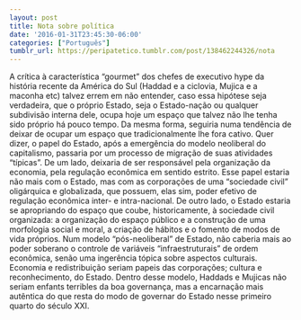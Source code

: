 ```yaml
---
layout: post
title: Nota sobre política
date: '2016-01-31T23:45:30-06:00'
categories: ["Português"]
tumblr_url: https://peripatetico.tumblr.com/post/138462244326/nota
---
```

A crítica à característica “gourmet” dos chefes de executivo hype da história recente da América do Sul (Haddad e a ciclovia, Mujica e a maconha etc) talvez errem em não entender, caso essa hipótese seja verdadeira, que o próprio Estado, seja o Estado-nação ou qualquer subdivisão interna dele, ocupa hoje um espaço que talvez não lhe tenha sido próprio há pouco tempo. Da mesma forma, seguiria numa tendência de deixar de ocupar um espaço que tradicionalmente lhe fora cativo. Quer dizer, o papel do Estado, após a emergência do modelo neoliberal do capitalismo, passaria por um processo de migração de suas atividades “típicas”. De um lado, deixaria de ser responsável pela organização da economia, pela regulação econômica em sentido estrito. Esse papel estaria não mais com o Estado, mas com as corporações de uma “sociedade civil” oligárquica e globalizada, que possuem, elas sim, poder efetivo de regulação econômica inter- e intra-nacional. De outro lado, o Estado estaria se apropriando do espaço que coube, historicamente, à sociedade civil organizada: a organização do espaço público e a construção de uma morfologia social e moral, a criação de hábitos e o fomento de modos de vida próprios. Num modelo “pós-neoliberal” de Estado, não caberia mais ao poder soberano o controle de variáveis “infraestruturais” de ordem econômica, senão uma ingerência tópica sobre aspectos culturais. Economia e redistribuição seriam papeis das corporações; cultura e reconhecimento, do Estado. Dentro desse modelo, Haddads e Mujicas não seriam enfants terribles da boa governança, mas a encarnação mais autêntica do que resta do modo de governar do Estado nesse primeiro quarto do século XXI.

